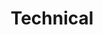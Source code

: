---
layout: project
title: "Technical"
description: "Technical posts about machine learning or software engineering"
header-img: "img/home-bg.jpg"
category: Technical
---